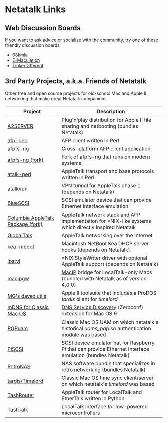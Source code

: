 # Netatalk Links

## Web Discussion Boards

If you want to ask advice or socialize with the community, try one of
these friendly discussion boards:

- [68kmla](https://68kmla.org/bb/index.php)
- [E-Maculation](https://www.emaculation.com/forum/)
- [TinkerDifferent](https://tinkerdifferent.com/)

## 3rd Party Projects, a.k.a. Friends of Netatalk

Other free and open source projects for old-school Mac and Apple II
networking that make great Netatalk companions.

| Project                                                                                   | Description                                                                                                          |
|-------------------------------------------------------------------------------------------|----------------------------------------------------------------------------------------------------------------------|
| [A2SERVER](https://appleii.ivanx.com/a2server/)                                           | Plug'n'play distribution for Apple II file sharing and netbooting (bundles Netatalk)                                |
| [afp-perl](https://github.com/demonfoo/afp-perl)                                          | AFP client written in Perl                                                                                          |
| [afpfs-ng](https://sourceforge.net/projects/afpfs-ng/)                                    | Cross-platform AFP client application                                                                               |
| [afpfs-ng (fork)](https://github.com/rdmark/afpfs-ng)                                     | Fork of afpfs-ng that runs on modern systems                                                                        |
| [atalk-perl](https://github.com/demonfoo/atalk-perl)                                      | AppleTalk transport and base protocols written in Perl                                                              |
| [atalkvpn](https://github.com/AceHusky12/atalkvpn)                                        | VPN tunnel for AppleTalk phase 1 (depends on Netatalk)                                                              |
| [BlueSCSI](https://scsi.blue)                                                             | SCSI emulator device that can provide Ethernet interface emulation                                                 |
| [Columbia AppleTalk Package (fork)](https://github.com/mabam/CAP)                         | AppleTalk network stack and AFP implementation for *NIX-like systems which directly inspired Netatalk               |
| [GlobalTalk](https://marchintosh.com/globaltalk.html)                                     | AppleTalk networking over the Internet                                                                             |
| [kea-mboot](https://github.com/saybur/kea-mboot)                                          | Macintosh NetBoot Kea DHCP server hooks (depends on Netatalk)                                                      |
| [lpstyl](https://github.com/Godzil/lpstyl)                                               | *NIX StyleWriter driver with optional AppleTalk support (depends on Netatalk)                                      |
| [macipgw](https://macipgw.sourceforge.io)                                                 | [MacIP](https://en.wikipedia.org/wiki/MacIP) bridge for LocalTalk-only Macs (bundled with Netatalk as of version 4.0.0) |
| [MG's davex utils](https://github.com/mgcaret/davex-mg-utils)                             | Apple II toolsuite that includes a ProDOS *tardis* client for *timelord*                                           |
| [mDNS for Classic Mac OS](https://macintoshgarden.org/apps/multicast-dns-dns-sd)          | [DNS Service Discovery](https://github.com/apple-oss-distributions/mDNSResponder) (Zeroconf) extension for Mac OS 9 |
| [PGPuam](http://web.archive.org/web/20130518225412/http://www.vmeng.com/vinnie/papers/pgpuam.html) | Classic Mac OS UAM on which netatalk's historical *uams_pgp.so* authentication module was based                    |
| [PiSCSI](https://github.com/PiSCSI/piscsi)                                                | SCSI device emulator hat for Raspberry Pi that can provide Ethernet interface emulation (bundles Netatalk)          |
| [RetroNAS](https://github.com/danmons/retronas)                                           | NAS software bundle that specializes in retro networking (bundles Netatalk)                                         |
| [tardis/Timelord](https://web.archive.org/web/20010303220117/http://www.cs.mu.oz.au/appletalk/readmes/TMLD.README.html) | Classic Mac OS time sync client/server on which netatalk's *timelord* was based |
| [TashRouter](https://github.com/lampmerchant/tashrouter)                                  | AppleTalk router for LocalTalk and EtherTalk written in Python                                                     |
| [TashTalk](https://github.com/lampmerchant/tashtalk)                                      | LocalTalk interface for low-powered microcontrollers                                                               |
